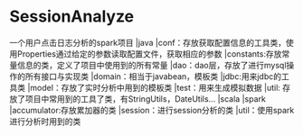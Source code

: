 # SessionAnalyze
一个用户点击日志分析的spark项目
|java
    |conf：存放获取配置信息的工具类，使用Properties通过给定的参数读取配置文件，获取相应的参数
    |constants:存放常量信息的类，定义了项目中使用到的所有常量
    |dao：dao层，存放了进行mysql操作的所有接口与实现类
    |domain：相当于javabean，模板类
    |jdbc:用来jdbc的工具类
    |model：存放了实时分析中用到的模板类
    |test：用来生成模拟数据
    |util: 存放了项目中常用到的工具了类，有StringUtils，DateUtils...
 |scala
    |spark
    |accumulator:存放累加器的类
    |session：进行session分析的类
    |util：使用spark进行分析时用到的类

